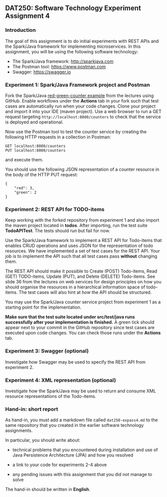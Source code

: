 ## DAT250: Software Technology Experiment Assignment 4

### Introduction

The goal of this assignment is to do initial experiments with REST APIs and the Spark/Java framework for implementing microservices. In this assignment, you will be using the following software technology:

- The Spark/Java framework: http://sparkjava.com
- The Postman tool: https://www.postman.com
- Swagger: https://swagger.io

### Experiment 1: Spark/Java Framework project and Postman

Fork the Spark/Java [red-green-counter example](https://github.com/selabhvl/dat250-sparkjava-counter) from the lectures using GitHub. Enable workflows under the **Actions** tab in your fork such that test cases are automatically run when your code changes.
Clone your project and import it into your IDE (maven project). Use a web browser to run a GET request targeting `http://localhost:8080/counters` to check that the service is deployed and operational.

Now use the Postman tool to test the counter service by creating the following HTTP requests in a collection in Postman:

```
GET localhost:8080/counters
PUT localhost:8080/counters
```

and execute them.

You should use the following JSON representation of a counter resource in the body of the HTTP PUT request:

```
{
    "red": 3,
    "green": 2
}
```

### Experiment 2: REST API for TODO-items

Keep working with the forked repository from experiment 1 and also import the maven project located in **todos**.
After importing, run the test suite **TodoAPITest**. The tests should run but fail for now.

Use the Spark/Java framework to implement a REST API for Todo-items that enables CRUD operations and uses JSON for the representation of todo resources.
We have implemented a set of test cases for the REST API. Your job is to implement the API such that all test cases pass **without** changing them.

The REST API should make it possible to Create (POST) Todo-items, Read (GET) TODO-items, Update (PUT), and Delete (DELETE) Todo-items. See slide 36 from the lectures on web services for design principles on how you should organise the resources in a hierarchical information space of todo-items. The test cases will also hint at how the API should be structured.

You may use the Spark/Java counter service project from experiment 1 as a starting point for the implementation.

**Make sure that the test suite located under src/test/java runs successfully after your implementation is finished.** A green tick should appear next to your commit in the GitHub repository since test cases are executed upon code changes. You can check those runs under the **Actions** tab.

### Experiment 3: Swagger (optional)

Investigate how Swagger may be used to specify the REST API from experiment 2.

### Experiment 4: XML representation (optional)

Investigate how the Spark/Java may be used to return and consume XML resource representations of the Todo-items.

### Hand-in: short report

As hand-in, you must add a markdown file called `dat250-expass4.md` to the same repository that you created in the earlier software technology assignments.

In particular, you should write about:

- technical problems that you encountered during installation and use of Java Persistence Architecture (JPA) and how you resolved

- a link to your code for experiments 2-4 above

- any pending issues with this assignment that you did not manage to solve

The hand-in should be written in **English**.
